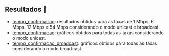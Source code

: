 ## Resultados 🧐

- [tempo_confirmacao](https://github.com/wesnasimone/EA006_TCC_ESP-NOW/tree/main/Dados/Tempo/Metodo_3/tempo_confirmacao.txt): resultados obtidos para as taxas de 1 Mbps, 6 Mbps, 12 Mbps e 54 Mbps considerando o modo unicast e broadcast.
- [tempo_confirmacao](https://github.com/wesnasimone/EA006_TCC_ESP-NOW/tree/main/Dados/Tempo/Metodo_3/tempo_confirmacao.png): gráficos obtidos para todas as taxas considerando o modo unicast.
- [tempo_confirmacao_broadcast](https://github.com/wesnasimone/EA006_TCC_ESP-NOW/tree/main/Dados/Tempo/Metodo_3/tempo_confirmacao_broadcast.png): gráficos obtidos para todas as taxas considerando o modo broadcast.
